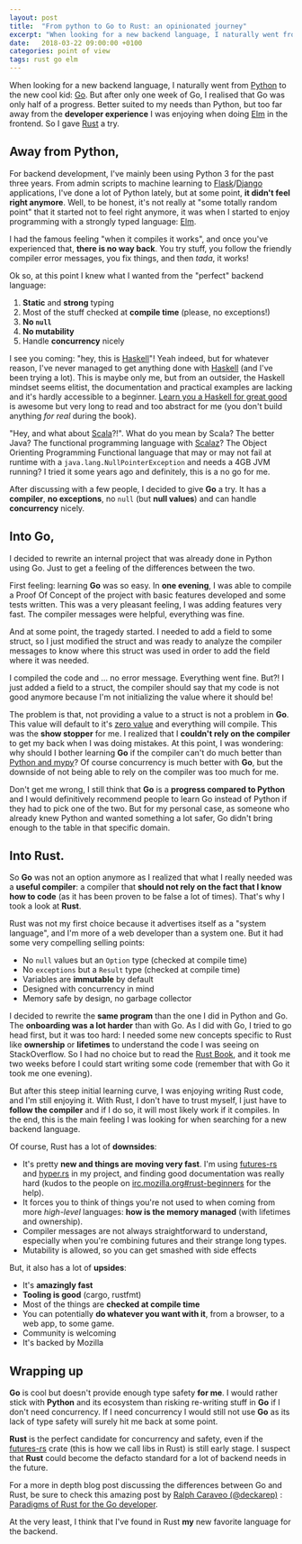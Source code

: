```yaml
---
layout: post
title:  "From python to Go to Rust: an opinionated journey"
excerpt: "When looking for a new backend language, I naturally went from Python to the new cool kid: Go. But after only one week of Go, I realised that Go was only half of a progress. Better suited to my needs than Python, but too far away from the developer experience I was enjoying when doing Elm in the frontend. So I gave Rust a try."
date:   2018-03-22 09:00:00 +0100
categories: point of view
tags: rust go elm
---
```


When looking for a new backend language, I naturally went from [Python] to the new cool kid: [Go]. But after only one week of Go, I realised that Go was only half of a progress. Better suited to my needs than Python, but too far away from the __developer experience__ I was enjoying when doing [Elm] in the frontend. So I gave [Rust] a try.

## Away from Python,

For backend development, I've mainly been using Python 3 for the past three years. From admin scripts to machine learning to [Flask]/[Django] applications, I've done a lot of Python lately, but at some point, __it didn't feel right anymore__. Well, to be honest, it's not really at "some totally random point" that it started not to feel right anymore, it was when I started to enjoy programming with a strongly typed language: [Elm].

I had the famous feeling "when it compiles it works", and once you've experienced that, __there is no way back__. You try stuff, you follow the friendly compiler error messages, you fix things, and then _tada_, it works!

Ok so, at this point I knew what I wanted from the "perfect" backend language:

1. __Static__ and __strong__ typing
2. Most of the stuff checked at __compile time__ (please, no exceptions!)
3. __No `null`__
4. __No mutability__
5. Handle __concurrency__ nicely

I see you coming: "hey, this is [Haskell]"! Yeah indeed, but for whatever reason, I've never managed to get anything done with [Haskell] (and I've been trying a lot). This is maybe only me, but from an outsider, the Haskell mindset seems elitist, the documentation and practical examples are lacking and it's hardly accessible to a beginner. [Learn you a Haskell for great good](http://learnyouahaskell.com/) is awesome but very long to read and too abstract for me (you don't build anything _for real_ during the book).

"Hey, and what about [Scala]?!". What do you mean by Scala? The better Java? The functional programming language with [Scalaz]? The Object Orienting Programming Functional language that may or may not fail at runtime with a `java.lang.NullPointerException` and needs a 4GB JVM running? I tried it some years ago and definitely, this is a no go for me.

After discussing with a few people, I decided to give __Go__ a try. It has a __compiler__, __no exceptions__, no `null` (but __null values__) and can handle __concurrency__ nicely.

## Into Go,

I decided to rewrite an internal project that was already done in Python using Go. Just to get a feeling of the differences between the two.

First feeling: learning __Go__ was so easy. In __one evening__, I was able to compile a Proof Of Concept of the project with basic features developed and some tests written. This was a very pleasant feeling, I was adding features very fast. The compiler messages were helpful, everything was fine.

And at some point, the tragedy started. I needed to add a field to some struct, so I just modified the struct and was ready to analyze the compiler messages to know where this struct was used in order to add the field where it was needed.

I compiled the code and … no error message. Everything went fine. But?! I just added a field to a struct, the compiler should say that my code is not good anymore because I'm not initializing the value where it should be!

The problem is that, not providing a value to a struct is not a problem in __Go__. This value will default to it's [zero value](https://tour.golang.org/basics/12) and everything will compile. This was the __show stopper__ for me. I realized that I __couldn't rely on the compiler__ to get my back when I was doing mistakes. At this point, I was wondering: why should I bother learning __Go__ if the compiler can't do much better than [Python and mypy](http://mypy-lang.org/)? Of course concurrency is much better with __Go__, but the downside of not being able to rely on the compiler was too much for me.

Don't get me wrong, I still think that __Go__ is a __progress compared to Python__ and I would definitively recommend people to learn Go instead of Python if they had to pick one of the two. But for my personal case, as someone who already knew Python and wanted something a lot safer, Go didn't bring enough to the table in that specific domain.

## Into Rust.

So __Go__ was not an option anymore as I realized that what I really needed was a __useful compiler__: a compiler that __should not rely on the fact that I know how to code__ (as it has been proven to be false a lot of times). That's why I took a look at __Rust__.

Rust was not my first choice because it advertises itself as a "system language", and I'm more of a web developer than a system one. But it had some very compelling selling points:

- No `null` values but an `Option` type (checked at compile time)
- No `exceptions` but a `Result` type (checked at compile time)
- Variables are __immutable__ by default
- Designed with concurrency in mind
- Memory safe by design, no garbage collector

I decided to rewrite the __same program__ than the one I did in Python and Go. The __onboarding was a lot harder__ than with Go. As I did with Go, I tried to go head first, but it was too hard: I needed some new concepts specific to Rust like __ownership__ or __lifetimes__ to understand the code I was seeing on StackOverflow. So I had no choice but to read the [Rust Book](https://doc.rust-lang.org/book/second-edition/), and it took me two weeks before I could start writing some code (remember that with Go it took me one evening).

But after this steep initial learning curve, I was enjoying writing Rust code, and I'm still enjoying it. With Rust, I don't have to trust myself, I just have to __follow the compiler__ and if I do so, it will most likely work if it compiles. In the end, this is the main feeling I was looking for when searching for a new backend language.


Of course, Rust has a lot of __downsides__:
- It's pretty __new and things are moving very fast__. I'm using [futures-rs](https://docs.rs/futures/) and [hyper.rs](https://hyper.rs/) in my project, and finding good documentation was really hard (kudos to the people on [irc.mozilla.org#rust-beginners](https://chat.mibbit.com/?server=irc.mozilla.org&channel=%23rust-beginners) for the help).
- It forces you to think of things you're not used to when coming from more _high-level_ languages: __how is the memory managed__ (with lifetimes and ownership).
- Compiler messages are not always straightforward to understand, especially when you're combining futures and their strange long types.
- Mutability is allowed, so you can get smashed with side effects

But, it also has a lot of __upsides__:
- It's __amazingly fast__
- __Tooling is good__ (cargo, rustfmt)
- Most of the things are __checked at compile time__
- You can potentially __do whatever you want with it__, from a browser, to a web app, to some game.
- Community is welcoming
- It's backed by Mozilla

## Wrapping up

__Go__ is cool but doesn't provide enough type safety __for me__. I would rather stick with __Python__ and its ecosystem than risking re-writing stuff in __Go__ if I don't need concurrency. If I need concurrency I would still not use __Go__ as its lack of type safety will surely hit me back at some point.

__Rust__ is the perfect candidate for concurrency and safety, even if the [futures-rs](https://crates.io/crates/futures) crate (this is how we call libs in Rust) is still early stage. I suspect that __Rust__ could become the defacto standard for a lot of backend needs in the future.

For a more in depth blog post discussing the differences between Go and Rust, be sure to check this amazing post by [Ralph Caraveo (@deckarep)](https://twitter.com/deckarep) : [Paradigms of Rust for the Go developer](https://medium.com/@deckarep/paradigms-of-rust-for-the-go-developer-210f67cd6a29).

At the very least, I think that I've found in Rust __my__ new favorite language for the backend.

[Python]: http://python.org/
[Go]: https://golang.org/
[Elm]: http://elm-lang.org/
[Rust]: https://www.rust-lang.org/
[Flask]: http://flask.pocoo.org/
[Django]: https://www.djangoproject.com/
[Haskell]: https://www.haskell.org/
[Scala]: https://www.scala-lang.org/
[Scalaz]: https://github.com/scalaz/scalaz
